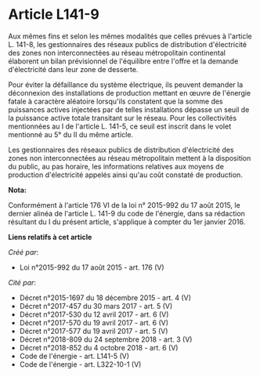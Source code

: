 # Article L141-9

Aux mêmes fins et selon les mêmes modalités que celles prévues à l'article L. 141-8, les gestionnaires des réseaux publics de
distribution d'électricité des zones non interconnectées au réseau métropolitain continental élaborent un bilan prévisionnel
de l'équilibre entre l'offre et la demande d'électricité dans leur zone de desserte. 

Pour éviter la défaillance du système électrique, ils peuvent demander la déconnexion des installations de production mettant
en œuvre de l'énergie fatale à caractère aléatoire lorsqu'ils constatent que la somme des puissances actives injectées par de
telles installations dépasse un seuil de la puissance active totale transitant sur le réseau. Pour les collectivités
mentionnées au I de l'article L. 141-5, ce seuil est inscrit dans le volet mentionné au 5° du II du même article. 

Les gestionnaires des réseaux publics de distribution d'électricité des zones non interconnectées au réseau métropolitain
mettent à la disposition du public, au pas horaire, les informations relatives aux moyens de production d'électricité appelés
ainsi qu'au coût constaté de production.

**Nota:**

Conformément à l'article 176 VI de la loi n° 2015-992 du 17 août 2015, le dernier alinéa de l'article L. 141-9 du code de
l'énergie, dans sa rédaction résultant du I du présent article, s'applique à compter du 1er janvier 2016.

**Liens relatifs à cet article**

_Créé par_:

  - Loi n°2015-992 du 17 août 2015 - art. 176 (V)

_Cité par_:

  - Décret n°2015-1697 du 18 décembre 2015 - art. 4 (V)
  - Décret n°2017-457 du 30 mars 2017 - art. 5 (V)
  - Décret n°2017-530 du 12 avril 2017 - art. 6 (V)
  - Décret n°2017-570 du 19 avril 2017 - art. 6 (V)
  - Décret n°2017-577 du 19 avril 2017 - art. 5 (V)
  - Décret n°2018-809 du 24 septembre 2018 - art. 3 (V)
  - Décret n°2018-852 du 4 octobre 2018 - art. 6 (V)
  - Code de l'énergie - art. L141-5 (V)
  - Code de l'énergie - art. L322-10-1 (V)
